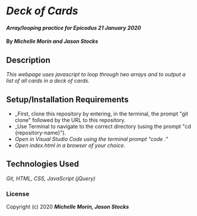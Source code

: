 # _Deck of Cards_

#### _Array/looping practice for Epicodus_ _21 January 2020_

#### By _**Michelle Morin and Jason Stocks**_

## Description

_This webpage uses javascript to loop through two arrays and to output a list of all cards in a deck of cards._

## Setup/Installation Requirements

* _First, clone this repository by entering, in the terminal, the prompt "git clone" followed by the URL to this repository.
* _Use Terminal to navigate to the correct directory (using the prompt "cd {repository-name}").
* _Open in Visual Studio Code using the terminal prompt "code ."_
* _Open index.html in a browser of your choice._

## Technologies Used

_Git, HTML, CSS, JavaScript (jQuery)_

### License

Copyright (c) 2020 **_Michelle Morin, Jason Stocks_**